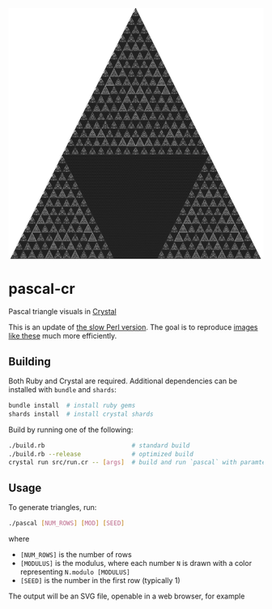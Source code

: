 ![pascal](/img/sample.png)

# pascal-cr
Pascal triangle visuals in [Crystal](https://crystal-lang.org/)

This is an update of [the slow Perl version](https://github.com/c-dilks/pascal).
The goal is to reproduce [images like these](https://github.com/c-dilks/pascal/tree/master/img)
much more efficiently.

## Building
Both Ruby and Crystal are required. Additional dependencies can be installed
with `bundle` and `shards`:
```bash
bundle install  # install ruby gems
shards install  # install crystal shards
```

Build by running one of the following:
```bash
./build.rb                        # standard build
./build.rb --release              # optimized build
crystal run src/run.cr -- [args]  # build and run `pascal` with paramters `[args]`
```

## Usage
To generate triangles, run:
```bash
./pascal [NUM_ROWS] [MOD] [SEED]
```
where
- `[NUM_ROWS]` is the number of rows
- `[MODULUS]` is the modulus, where each number `N` is drawn with a color
  representing `N.modulo [MODULUS]`
- `[SEED]` is the number in the first row (typically 1)

The output will be an SVG file, openable in a web browser, for example
